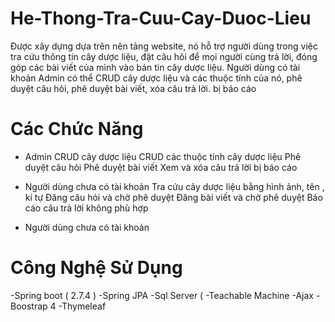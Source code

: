 # He-Thong-Tra-Cuu-Cay-Duoc-Lieu
Được xây dựng dựa trên nên tảng website, nó hỗ trợ người dùng trong việc tra cứu thông tin cây dược liệu, đặt câu hỏi để mọi người cùng trả lời, đóng góp các bài viết của mình vào bản tin cây dược liệu. Người dùng có tài khoản Admin có thể CRUD cây dược liệu và các thuộc tính của nó, phê duyệt câu hỏi, phê duyệt bài viết, xóa câu trả lời. bị báo cáo 

# Các Chức Năng
- Admin
  CRUD cây dược liệu
  CRUD các thuộc tính cây dược liệu
  Phê duyệt câu hỏi
  Phê duyệt bài viết
  Xem và xóa câu trả lời bị báo cáo
  
- Người dùng chưa có tài khoản
  Tra cứu cây dược liệu bằng hình ảnh, tên , kí tự
  Đăng câu hỏi và chờ phê duyệt
  Đăng bài viết và chờ phê duyệt
  Báo cáo câu trả lời không phù hợp
  
  
- Người dùng chưa có tài khoản

# Công Nghệ Sử Dụng
-Spring boot ( 2.7.4 )
-Spring JPA
-Sql Server (
-Teachable Machine
-Ajax
-Boostrap 4
-Thymeleaf
